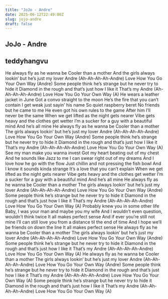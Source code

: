 ```yaml
---
title: "JoJo - Andre"
date: 2025-06-12T22:49:00Z
slug: jojo-andre
draft: false
---
```


## JoJo - Andre

## teddyhangvu

He always fly as he wanna be
Cooler than a mother
And the girls always lookin’ but he’s just my lover
Andre (Ah-Ah-Ah-Ah-Andre)
Love How You Go Your Own Way (Andre)
Some people think he’s strange but he never try to hide it
Diamond in the rough and that’s just how I like it
That’s my Andre (Ah-Ah-Ah-Ah-Andre)
Love How You Go Your Own Way (A)
He wears a leather jacket in June
Got a convo straight to the moon
He’s the fire that you can’t contain
I get weak just sayin’ his name
So quiet raspberry beret
No friends but he came to me
He even got his own rules to the game
After him I’ll never be the same
When we get lifted as the night gets nearer
Vibe gets heavy and the clothes get wetter
I’m a sucker for a guy with a beautiful mind
And he’s all mine
He always fly as he wanna be
Cooler than a mother
The girls always lookin’ but he’s just my lover
Andre (Ah-Ah-Ah-Ah-Andre)
Love How You Go Your Own Way (Andre)
Some people think he’s strange but he never try to hide it
Diamond in the rough and that’s just how I like it
That’s my Andre (Ah-Ah-Ah-Ah-Andre)
Love How You Go Your Own Way (A)
See my man make you wanna invest
Got my heart beating out of my chest
And he sounds like Jazz to me
I can swear right out of my dreams
And I love how he go with the flow
Just chillin and not pressing the fish bowl
And I know it sounds kinda strange
It’s a love that you can’t explain
When we get lifted as the night gets nearer
Vibe gets heavy and the clothes get wetter
I’m a sucker for a guy with a beautiful mind
And he’s all mine
He always fly as he wanna be
Cooler than a mother
The girls always lookin’ but he’s just my lover
Andre (Ah-Ah-Ah-Ah-Andre)
Love How You Go Your Own Way (Andre)
Some people think he’s strange but he never try to hide it
Diamond in the rough and that’s just how I like it
That’s my Andre (Ah-Ah-Ah-Ah-Andre)
Love How You Go Your Own Way (A)
Probably knew you in some other life
Baby, I was your man and maybe you my wife
And I wouldn’t even question, wouldn’t think twice
It all makes perfect sense
And if ever you’re still not mine
I’ll can still love you from a distance til the end of time
And I hope we’ll be friends on down the line
It all makes perfect sense
He always fly as he wanna be
Cooler than a mother
The girls always lookin’ but he’s just my lover
Andre (Ah-Ah-Ah-Ah-Andre)
Love How You Go Your Own Way (Andre)
Some people think he’s strange but he never try to hide it
Diamond in the rough and that’s just how I like it
That’s my Andre (Ah-Ah-Ah-Ah-Andre)
Love How You Go Your Own Way (A)
He always fly as he wanna be
Cooler than a mother
The girls always lookin’ but he’s just my lover
Andre (Ah-Ah-Ah-Ah-Andre)
Love How You Go Your Own Way (Andre)
Some people think he’s strange but he never try to hide it
Diamond in the rough and that’s just how I like it
That’s my Andre (Ah-Ah-Ah-Ah-Andre)
Love How You Go Your Own Way (A)
Some people think he’s strange but he never try to hide it
Diamond in the rough and that’s just how I like it
That’s my Andre (Ah-Ah-Ah-Ah-Andre)
Love How You Go Your Own Way (A)